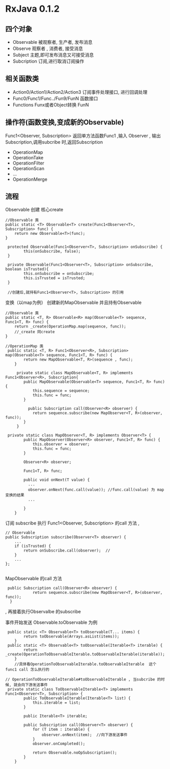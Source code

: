 # RxJava 0.1.2

## 四个对象

- Observable               被观察者, 生产者, 发布消息
- Observe                     观察者   ,  消费者, 接受消息 
- Subject                       主题,即可发布消息又可接受消息
- Subcription                订阅,进行取消订阅操作

## 相关函数类

- Action0/Action1/Action2/Action3     订阅事件处理接口, 进行回调处理
- Func0/Func1/Func../Fun9/FunN       函数接口
- Functions                                              Funx或者Object转换 FunN

## 操作符(函数变换,变成新的Observable) 

  <T> Func1<Observer<T>, Subscription>   返回单方法函数Func1 ,输入  Observer<T> , 输出Subscription,调用subcribe 时,返回Subscription

- OperationMap
- OperationTake
- OperationFilter
- OperationScan
- ...
- OperationMerge



## 流程

Observable 创建     核心create

```
//Observable 类
public static <T> Observable<T> create(Func1<Observer<T>, Subscription> func) {
    return new Observable<T>(func);
}

 protected Observable(Func1<Observer<T>, Subscription> onSubscribe) {
        this(onSubscribe, false);
 }
    
 private Observable(Func1<Observer<T>, Subscription> onSubscribe, boolean isTrusted){
        this.onSubscribe = onSubscribe;
        this.isTrusted = isTrusted;
 }
 
 //创建后,就持有Func1<Observer<T>, Subscription> 的引用
```

变换（以map为例）  创建新的MapObservable 并且持有Observable

```
//Observable 类
public static <T, R> Observable<R> map(Observable<T> sequence, Func1<T, R> func) {
    return _create(OperationMap.map(sequence, func));
    //_create 同create
}

//OperationMap 类
 public static <T, R> Func1<Observer<R>, Subscription> map(Observable<T> sequence, Func1<T, R> func) {
        return new MapObservable<T, R>(sequence , func);
    }
    
     private static class MapObservable<T, R> implements Func1<Observer<R>, Subscription{
        public MapObservable(Observable<T> sequence, Func1<T, R> func) {
            this.sequence = sequence;
            this.func = func;
        }
        
          public Subscription call(Observer<R> observer) {
            return sequence.subscribe(new MapObserver<T, R>(observer, func));
        }
     }
 
 private static class MapObserver<T, R> implements Observer<T> {
        public MapObserver(Observer<R> observer, Func1<T, R> func) {
            this.observer = observer;
            this.func = func;
        }

        Observer<R> observer;

        Func1<T, R> func;

        public void onNext(T value) {
          ...
          observer.onNext(func.call(value)); //func.call(value) 为 map 变换的结果
          ...

        }
    }

```

订阅 subscribe  执行 Func1<Observer<T>, Subscription> 的call 方法 ,  

```
// Observable
public Subscription subscribe(Observer<T> observer) {
    ...
    if (isTrusted) {
        return onSubscribe.call(observer);  // 
    } 
    ...
};


```

 MapObservable 的call 方法

```
 public Subscription call(Observer<R> observer) {
            return sequence.subscribe(new MapObserver<T, R>(observer, func));
  }
```

, 再接着执行Observalbe 的subscribe



事件开始发送 Observable.toObservable 为例

```
 public static <T> Observable<T> toObservable(T... items) {
        return toObservable(Arrays.asList(items));
    }
 public static <T> Observable<T> toObservable(Iterable<T> iterable) {
        return _create(OperationToObservableIterable.toObservableIterable(iterable));
    }
    //具体看OperationToObservableIterable.toObservableIterable  这个func1 call 怎么执行的
```



```
// OperationToObservableIterable#toObservableIterable , 当subcribe 的时候, 就会向下游发送事件
 private static class ToObservableIterable<T> implements Func1<Observer<T>, Subscription> {
        public ToObservableIterable(Iterable<T> list) {
            this.iterable = list;
        }

        public Iterable<T> iterable;

        public Subscription call(Observer<T> observer) {
            for (T item : iterable) {
                observer.onNext(item);  //向下游发送事件
            }
            observer.onCompleted();

            return Observable.noOpSubscription();
        }
    }
```

